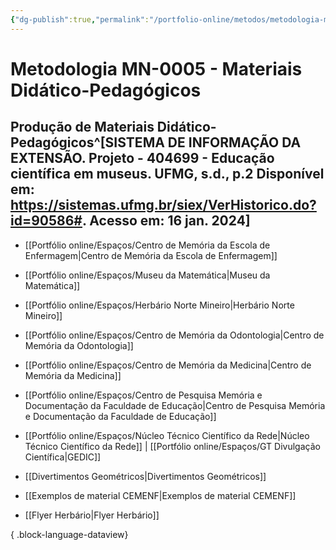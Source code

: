 ```yaml
---
{"dg-publish":true,"permalink":"/portfolio-online/metodos/metodologia-mn-0005-materiais-didatico-pedagogicos/","tags":["💼/🎯/🛠️"],"created":"2024-02-05T11:59:48.965-03:00","updated":"2024-02-05T11:31:37.142-03:00"}
---
```



# Metodologia MN-0005 - Materiais Didático-Pedagógicos

## Produção de Materiais Didático-Pedagógicos^[SISTEMA DE INFORMAÇÃO DA EXTENSÃO. **Projeto - 404699 - Educação científica em museus**. UFMG, s.d., p.2 Disponível em: <https://sistemas.ufmg.br/siex/VerHistorico.do?id=90586#>. Acesso em: 16 jan. 2024]

- [[Portfólio online/Espaços/Centro de Memória da Escola de Enfermagem\|Centro de Memória da Escola de Enfermagem]]
- [[Portfólio online/Espaços/Museu da Matemática\|Museu da Matemática]]
- [[Portfólio online/Espaços/Herbário Norte Mineiro\|Herbário Norte Mineiro]]
- [[Portfólio online/Espaços/Centro de Memória da Odontologia\|Centro de Memória da Odontologia]]
- [[Portfólio online/Espaços/Centro de Memória da Medicina\|Centro de Memória da Medicina]]
- [[Portfólio online/Espaços/Centro de Pesquisa Memória e Documentação da Faculdade de Educação\|Centro de Pesquisa Memória e Documentação da Faculdade de Educação]]
- [[Portfólio online/Espaços/Núcleo Técnico Científico da Rede\|Núcleo Técnico Científico da Rede]] | [[Portfólio online/Espaços/GT Divulgação Científica\|GEDIC]]

- [[Divertimentos Geométricos\|Divertimentos Geométricos]]
- [[Exemplos de material CEMENF\|Exemplos de material CEMENF]]
- [[Flyer Herbário\|Flyer Herbário]]

{ .block-language-dataview}